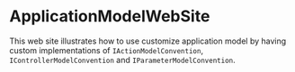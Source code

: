 ApplicationModelWebSite
===

This web site illustrates how to use customize application model by having custom implementations of 
`IActionModelConvention`, `IControllerModelConvention` and `IParameterModelConvention`.
